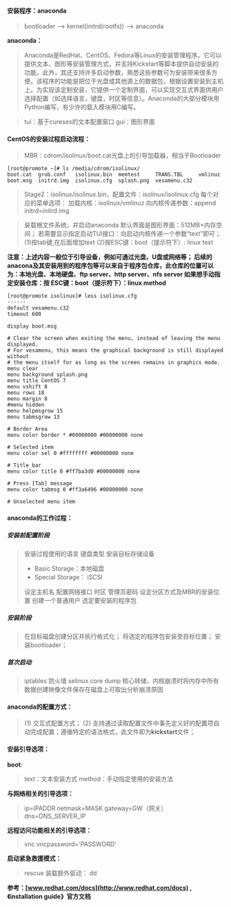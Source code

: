 #### 安装程序：anaconda
>bootloader --> kernel(initrd(rootfs)) --> anaconda

**anaconda：**
>Anaconda是RedHat、CentOS、Fedora等Linux的安装管理程序。它可以提供文本、图形等安装管理方式，并支持Kickstart等脚本提供自动安装的功能。此外，其还支持许多启动参数，熟悉这些参数可为安装带来很多方便。该程序的功能是把位于光盘或其他源上的数据包，根据设置安装到主机上。为实现该定制安装，它提供一个定制界面，可以实现交互式界面供用户选择配置（如选择语言，键盘，时区等信息）。Anaconda的大部分模块用Python编写，有少许的载入模块用C编写。

>tui：基于cureses的文本配置窗口
>gui：图形界面

#### CentOS的安装过程启动流程：
>MBR：cdrom/isolinux/boot.cat光盘上的引导加载器，相当于Bootloader
```
[root@promote ~]# ls /media/cdrom/isolinux/
boot.cat  grub.conf   isolinux.bin  memtest     TRANS.TBL     vmlinuz
boot.msg  initrd.img  isolinux.cfg  splash.png  vesamenu.c32
```
>Stage2：isolinux/isolinux.bin，配置文件：isolinux/isolinux.cfg
>每个对应的菜单选项：
>加载内核：isolinux/vmlinuz
>向内核传递参数：append  initrd=initrd.img

>装载根文件系统，并启动anaconda
>默认界面是图形界面：512MB+内存空间；
>若需要显示指定启动TUI接口：向启动内核传递一个参数“text”即可；
>(1)按tab键,在后面增加text
>(2)按ESC键：boot（提示符下）: linux text

**注意：上述内容一般位于引导设备，例如可通过光盘、U盘或网络等；
后续的anacona及其安装用到的程序包等可以来自于程序包仓库，此仓库的位置可以为：本地光盘、本地硬盘、ftp server、http server、nfs server
如果想手动指定安装仓库：按 ESC键：boot（提示符下）：linux method**
```
[root@promote isolinux]# less isolinux.cfg
······
default vesamenu.c32
timeout 600

display boot.msg

# Clear the screen when exiting the menu, instead of leaving the menu displayed.
# For vesamenu, this means the graphical background is still displayed without
# the menu itself for as long as the screen remains in graphics mode.
menu clear
menu background splash.png
menu title CentOS 7
menu vshift 8
menu rows 18
menu margin 8
#menu hidden
menu helpmsgrow 15
menu tabmsgrow 13

# Border Area
menu color border * #00000000 #00000000 none

# Selected item
menu color sel 0 #ffffffff #00000000 none

# Title bar
menu color title 0 #ff7ba3d0 #00000000 none

# Press [Tab] message
menu color tabmsg 0 #ff3a6496 #00000000 none

# Unselected menu item
```

#### anaconda的工作过程：
##### 安装前配置阶段
>安装过程使用的语言
>键盘类型
>安装目标存储设备
>- Basic Storage：本地磁盘
>- Special Storage： iSCSI
>
>设定主机名
>配置网络接口
>时区
>管理员密码
>设定分区方式及MBR的安装位置
>创建一个普通用户
>选定要安装的程序包

##### 安装阶段
>在目标磁盘创建分区并执行格式化；
>将选定的程序包安装至目标位置；
>安装bootloader；

##### 首次启动
>iptables 防火墙
>selinux
>core dump 核心转储，内核崩溃时将内存中所有数据创建映像文件保存在磁盘上可取出分析崩溃原因

#### anaconda的配置方式：
>(1) 交互式配置方式；
>(2) 支持通过读取配置文件中事先定义好的配置项自动完成配置；遵循特定的语法格式，此文件即为**kickstart**文件；

#### 安装引导选项：
**boot**:
>text：文本安装方式
>method：手动指定使用的安装方法

**与网络相关的引导选项：**
>ip=IPADDR
> netmask=MASK
>gateway=GW（网关）
>dns=DNS_SERVER_IP

**远程访问功能相关的引导选项：**
>vnc
>vncpassword='PASSWORD'

**启动紧急救援模式：**

>rescue
>装载额外驱动：
>dd

**参考：[www.redhat.com/docs](http://www.redhat.com/docs) , 《installation guide》官方文档**